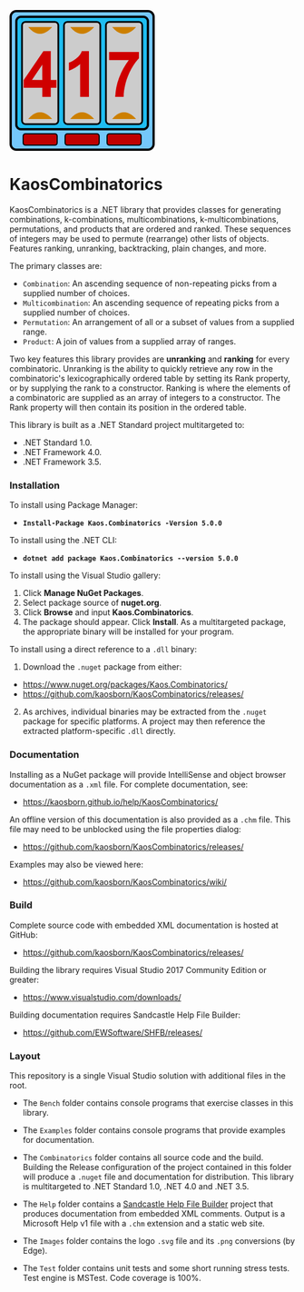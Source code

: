 ![logo](Images/KaosCombinatorics-248.png)
# KaosCombinatorics

KaosCombinatorics is a .NET library that provides classes
for generating combinations, k-combinations, multicombinations, k-multicombinations, permutations, and products
that are ordered and ranked.
These sequences of integers may be used to permute (rearrange) other lists of objects.
Features ranking, unranking, backtracking, plain changes, and more.

The primary classes are:

* `Combination`: An ascending sequence of non-repeating picks from a supplied number of choices.
* `Multicombination`: An ascending sequence of repeating picks from a supplied number of choices.
* `Permutation`: An arrangement of all or a subset of values from a supplied range.
* `Product`: A join of values from a supplied array of ranges.

Two key features this library provides are **unranking** and **ranking** for every combinatoric.
Unranking is the ability to quickly retrieve any row in the combinatoric's lexicographically ordered table by setting its Rank property,
or by supplying the rank to a constructor.
Ranking is where the elements of a combinatoric are supplied as an array of integers to a constructor.
The Rank property will then contain its position in the ordered table.

This library is built as a .NET Standard project multitargeted to:

* .NET Standard 1.0.
* .NET Framework 4.0.
* .NET Framework 3.5.

### Installation

To install using Package Manager:

* **`Install-Package Kaos.Combinatorics -Version 5.0.0`**

To install using the .NET CLI:

* **`dotnet add package Kaos.Combinatorics --version 5.0.0`**

To install using the Visual Studio gallery:

1. Click **Manage NuGet Packages**.
2. Select package source of **nuget.org**.
3. Click **Browse** and input **Kaos.Combinatorics**.
4. The package should appear. Click **Install**.
As a multitargeted package, the appropriate binary will be installed for your program.

To install using a direct reference to a `.dll` binary:

1. Download the `.nuget` package from either:

  * https://www.nuget.org/packages/Kaos.Combinatorics/
  * https://github.com/kaosborn/KaosCombinatorics/releases/

2. As archives, individual binaries may be extracted from the `.nuget` package for specific platforms.
A project may then reference the extracted platform-specific `.dll` directly.

### Documentation

Installing as a NuGet package will provide IntelliSense and object browser documentation as a `.xml` file.
For complete documentation, see:

* https://kaosborn.github.io/help/KaosCombinatorics/

An offline version of this documentation is also provided as a `.chm` file.
This file may need to be unblocked using the file properties dialog:

* https://github.com/kaosborn/KaosCombinatorics/releases/

Examples may also be viewed here:

* https://github.com/kaosborn/KaosCombinatorics/wiki/

### Build

Complete source code with embedded XML documentation is hosted at GitHub:

* https://github.com/kaosborn/KaosCombinatorics/releases/

Building the library requires Visual Studio 2017 Community Edition or greater:

* https://www.visualstudio.com/downloads/

Building documentation requires Sandcastle Help File Builder:

* https://github.com/EWSoftware/SHFB/releases/

### Layout

This repository is a single Visual Studio solution with additional files in the root.

* The `Bench` folder contains console programs that exercise classes in this library.

* The `Examples` folder contains console programs that provide examples for documentation.

* The `Combinatorics` folder contains all source code and the build.
Building the Release configuration of the project contained in this folder
will produce a `.nuget` file and documentation for distribution.
This library is multitargeted to .NET Standard 1.0, .NET 4.0 and .NET 3.5.

* The `Help` folder contains a [Sandcastle Help File Builder](https://github.com/EWSoftware/SHFB)
project that produces documentation from embedded XML comments.
Output is a Microsoft Help v1 file with a `.chm` extension and a static web site.

* The `Images` folder contains the logo `.svg` file and its `.png` conversions (by Edge).

* The `Test` folder contains unit tests and some short running stress tests.
Test engine is MSTest. Code coverage is 100%.
